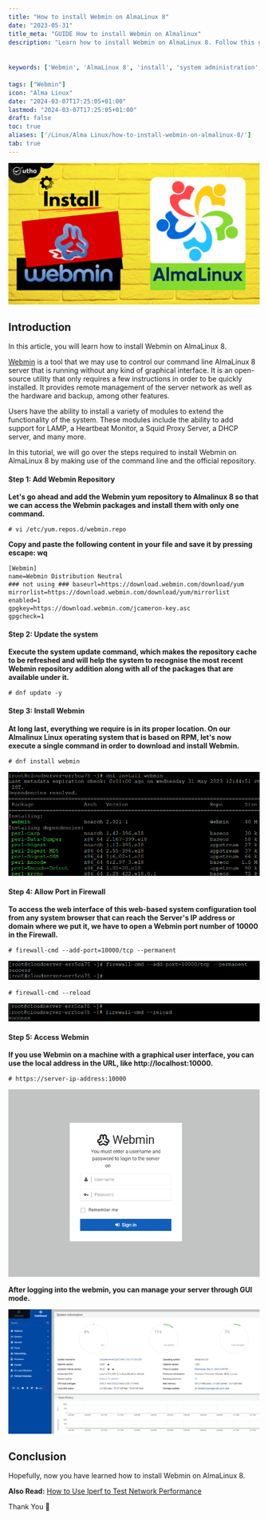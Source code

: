 ```yaml
---
title: "How to install Webmin on AlmaLinux 8"
date: "2023-05-31"
title_meta: "GUIDE How to install Webmin on Almalinux"
description: "Learn how to install Webmin on AlmaLinux 8. Follow this guide to set up Webmin, a web-based system administration tool, for managing your server and its services through a graphical interface."


keywords: ['Webmin', 'AlmaLinux 8', 'install', 'system administration', 'web-based interface', 'server management']

tags: ["Webmin"]
icon: "Alma Linux"
date: "2024-03-07T17:25:05+01:00"
lastmod: "2024-03-07T17:25:05+01:00" 
draft: false
toc: true
aliases: ['/Linux/Alma Linux/how-to-install-webmin-on-almalinux-8/']
tab: true
---
```


![How to install Webmin on AlmaLinux 8](images/How-to-install-Webmin-on-AlmaLinux-8-1024x576.png)

## Introduction

In this article, you will learn how to install Webmin on AlmaLinux 8.

[Webmin](https://en.wikipedia.org/wiki/Webmin) is a tool that we may use to control our command line AlmaLinux 8 server that is running without any kind of graphical interface. It is an open-source utility that only requires a few instructions in order to be quickly installed. It provides remote management of the server network as well as the hardware and backup, among other features.

Users have the ability to install a variety of modules to extend the functionality of the system. These modules include the ability to add support for LAMP, a Heartbeat Monitor, a Squid Proxy Server, a DHCP server, and many more.

In this tutorial, we will go over the steps required to install Webmin on AlmaLinux 8 by making use of the command line and the official repository.

#### Step 1: Add Webmin Repository

**Let's go ahead and add the Webmin yum repository to Almalinux 8 so that we can access the Webmin packages and install them with only one command.**

```
# vi /etc/yum.repos.d/webmin.repo

```

**Copy and paste the following content in your file and save it by pressing escape: wq**

```
[Webmin]
name=Webmin Distribution Neutral
### not using ### baseurl=https://download.webmin.com/download/yum
mirrorlist=https://download.webmin.com/download/yum/mirrorlist
enabled=1
gpgkey=https://download.webmin.com/jcameron-key.asc
gpgcheck=1

```

#### Step 2: Update the system

**Execute the system update command, which makes the repository cache to be refreshed and will help the system to recognise the most recent Webmin repository addition along with all of the packages that are available under it.**

```
# dnf update -y

```

#### Step 3: Install Webmin

**At long last, everything we require is in its proper location. On our Almalinux Linux operating system that is based on RPM, let's now execute a single command in order to download and install Webmin.**

```
# dnf install webmin

```

![How to install Webmin on AlmaLinux 8](images/image-1125.png)

#### Step 4: Allow Port in Firewall

**To access the web interface of this web-based system configuration tool from any system browser that can reach the Server's IP address or domain where we put it, we have to open a Webmin port number of 10000 in the Firewall.**

```
# firewall-cmd --add-port=10000/tcp --permanent

```

![firewall](images/image-1123.png)

```
# firewall-cmd --reload

```

![rule added](images/image-1124.png)

#### Step 5: Access Webmin

**If you use Webmin on a machine with a graphical user interface, you can use the local address in the URL, like http://localhost:10000.**

```
# https://server-ip-address:10000

```

![How to install Webmin on AlmaLinux 8](images/image-1121.png)

**After logging into the webmin, you can manage your server through GUI mode.**

![How to install Webmin on AlmaLinux 8](images/image-1122-1024x507.png)

## Conclusion

Hopefully, now you have learned how to install Webmin on AlmaLinux 8.

**Also Read:** [How to Use Iperf to Test Network Performance](https://utho.com/docs/tutorial/how-to-use-iperf-to-test-network-performance/)

Thank You 🙂
